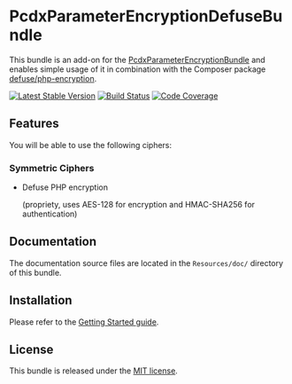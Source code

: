 # PcdxParameterEncryptionDefuseBundle

This bundle is an add-on for the
[PcdxParameterEncryptionBundle](https://github.com/picodexter/PcdxParameterEncryptionBundle)
and enables simple usage of it in combination with the Composer package
[defuse/php-encryption](https://github.com/defuse/php-encryption).

[![Latest Stable Version](https://img.shields.io/packagist/v/picodexter/parameter-encryption-defuse-bundle.svg?style=flat)](https://packagist.org/packages/picodexter/parameter-encryption-defuse-bundle)
[![Build Status](https://img.shields.io/travis/picodexter/PcdxParameterEncryptionDefuseBundle/master.svg?style=flat)](https://travis-ci.org/picodexter/PcdxParameterEncryptionDefuseBundle)
[![Code Coverage](https://img.shields.io/coveralls/picodexter/PcdxParameterEncryptionDefuseBundle/master.svg?style=flat)](https://coveralls.io/github/picodexter/PcdxParameterEncryptionDefuseBundle)

## Features

You will be able to use the following ciphers:

### Symmetric Ciphers

* Defuse PHP encryption

    (propriety, uses AES-128 for encryption and HMAC-SHA256 for authentication)

## Documentation

The documentation source files are located in the `Resources/doc/` directory of
this bundle.

## Installation

Please refer to the [Getting Started guide](Resources/doc/getting-started.rst).

## License

This bundle is released under the [MIT license](LICENSE).
